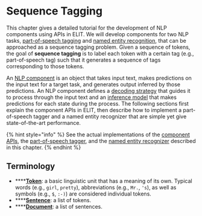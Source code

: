 # Sequence Tagging

This chapter gives a detailed tutorial for the development of NLP components using APIs in ELIT.  We will develop components for two NLP tasks, [part-of-speech tagging](../theory-and-method/part-of-speech-tagging.md) and [named entity recognition](../theory-and-method/named-entity-recognition.md), that can be approached as a sequence tagging problem.  Given a sequence of tokens, the goal of **sequence tagging** is to label each token with a certain tag \(e.g., part-of-speech tag\) such that it generates a sequence of tags corresponding to those tokens.

An [NLP component](component.md) is an object that takes input text, makes predictions on the input text for a target task, and generates output inferred by those predictions.  An NLP component defines a [decoding strategy](decoding-strategy.md) that guides it to process through the input text and an [inference model](inference-model.md) that makes predictions for each state during the process.  The following sections first explain the component APIs in ELIT, then describe how to implement a part-of-speech tagger and a named entity recognizer that are simple yet give state-of-the-art performance.

{% hint style="info" %}
See the actual implementations of the [component APIs](https://github.com/elitcloud/elit/blob/master/elit/component.py), the [part-of-speech tagger](https://github.com/elitcloud/elit/blob/master/elit/pos.py), and the [named entity recognizer](https://github.com/elitcloud/elit/blob/master/elit/pos.py) described in this chapter.
{% endhint %}

## Terminology

* \*\*\*\*[**Token**](../theory-and-method/tokenization.md): a basic linguistic unit that has a meaning of its own.  Typical words \(e.g., `girl`, `pretty`\), abbreviations \(e.g., `Mr.`, `'s`\), as well as symbols \(e.g., `$`, `:-)`\) are considered individual tokens.
* \*\*\*\*[**Sentence**](../appendix/structure.md#sentence): a list of tokens.
* \*\*\*\*[**Document**](../appendix/structure.md#document): a list of sentences.

